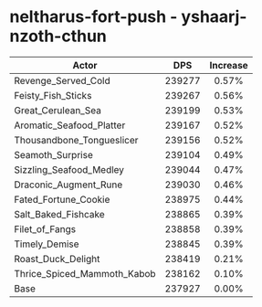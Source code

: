 # neltharus-fort-push - yshaarj-nzoth-cthun
| Actor | DPS | Increase |
|---|:---:|:---:|
|Revenge_Served_Cold|239277|0.57%|
|Feisty_Fish_Sticks|239267|0.56%|
|Great_Cerulean_Sea|239199|0.53%|
|Aromatic_Seafood_Platter|239167|0.52%|
|Thousandbone_Tongueslicer|239156|0.52%|
|Seamoth_Surprise|239104|0.49%|
|Sizzling_Seafood_Medley|239044|0.47%|
|Draconic_Augment_Rune|239030|0.46%|
|Fated_Fortune_Cookie|238975|0.44%|
|Salt_Baked_Fishcake|238865|0.39%|
|Filet_of_Fangs|238858|0.39%|
|Timely_Demise|238845|0.39%|
|Roast_Duck_Delight|238419|0.21%|
|Thrice_Spiced_Mammoth_Kabob|238162|0.10%|
|Base|237927|0.00%|
